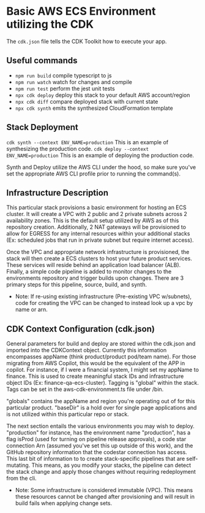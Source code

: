 # Basic AWS ECS Environment utilizing the CDK

The `cdk.json` file tells the CDK Toolkit how to execute your app.

## Useful commands

* `npm run build`   compile typescript to js
* `npm run watch`   watch for changes and compile
* `npm run test`    perform the jest unit tests
* `npx cdk deploy`  deploy this stack to your default AWS account/region
* `npx cdk diff`    compare deployed stack with current state
* `npx cdk synth`   emits the synthesized CloudFormation template

## Stack Deployment

`cdk synth --context ENV_NAME=production`   This is an example of synthesizing the production code.
`cdk deploy --context ENV_NAME=production`  This is an example of deploying the production code.

Synth and Deploy utilize the AWS CLI under the hood, so make sure you've set the appropriate AWS CLI profile prior to running the command(s).

## Infrastructure Description

This particular stack provisions a basic environment for hosting an ECS cluster. It will create a VPC with 2 public and 2 private subnets across 2 availability zones. This is the default setup utilized by AWS as of this repository creation. Additionally, 2 NAT gateways will be provisioned to allow for EGRESS for any internal resources within your additional stacks (Ex: scheduled jobs that run in private subnet but require internet access).

Once the VPC and appropriate network infrastructure is provisioned, the stack will then create a ECS clusters to host your future product services. These services will reside behind an application load balancer (ALB). Finally, a simple code pipeline is added to monitor changes to the environments repository and trigger builds upon changes. There are 3 primary steps for this pipeline, source, build, and synth.

* Note: If re-using existing infrastructure (Pre-existing VPC w/subnets), code for creating the VPC can be changed to instead look up a vpc by name or arn.

## CDK Context Configuration (cdk.json)

General parameters for build and deploy are stored within the cdk.json and imported into the CDKContext object. Currently this information encompasses appName (think product/product pod/team name). For those migrating from AWS Copilot, this would be the equivalent of the APP in copilot. For instance, if I were a financial system, I might set my appName to finance. This is used to create meaningful stack IDs and infrastructure object IDs (Ex: finance-qa-ecs-cluster). Tagging is "global" within the stack. Tags can be set in the aws-cdk-environment.ts file under /bin.

"globals" contains the appName and region you're operating out of for this particular product. "baseDir" is a hold over for single page applications and is not utilized within this particular repo or stack.

The next section entails the various environments you may wish to deploy. "production" for instance, has the environment name "production", has a flag isProd (used for turning on pipeline release approvals), a code star connection Arn (assumed you've set this up outside of this work), and the GitHub repository information that the codestar connection has access. This last bit of information to to create stack-specific pipelines that are self-mutating. This means, as you modify your stacks, the pipeline can detect the stack change and apply those changes without requiring redeployment from the cli.

* Note: Some infrastructure is considered immutable (VPC). This means these resources cannot be changed after provisioning and will result in build fails when applying change sets. 